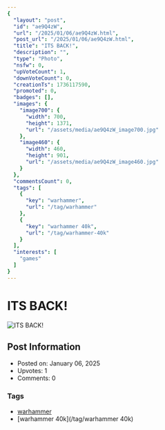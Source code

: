 ```yaml
---
{
  "layout": "post",
  "id": "ae9Q4zW",
  "url": "/2025/01/06/ae9Q4zW.html",
  "post_url": "/2025/01/06/ae9Q4zW.html",
  "title": "ITS BACK!",
  "description": "",
  "type": "Photo",
  "nsfw": 0,
  "upVoteCount": 1,
  "downVoteCount": 0,
  "creationTs": 1736117590,
  "promoted": 0,
  "badges": [],
  "images": {
    "image700": {
      "width": 700,
      "height": 1371,
      "url": "/assets/media/ae9Q4zW_image700.jpg"
    },
    "image460": {
      "width": 460,
      "height": 901,
      "url": "/assets/media/ae9Q4zW_image460.jpg"
    }
  },
  "commentsCount": 0,
  "tags": [
    {
      "key": "warhammer",
      "url": "/tag/warhammer"
    },
    {
      "key": "warhammer 40k",
      "url": "/tag/warhammer-40k"
    }
  ],
  "interests": [
    "games"
  ]
}
---
```


# ITS BACK!

![ITS BACK!](/assets/media/ae9Q4zW_image700.jpg)

## Post Information

- Posted on: January 06, 2025
- Upvotes: 1
- Comments: 0

### Tags

- [warhammer](/tag/warhammer)
- [warhammer 40k](/tag/warhammer 40k)

